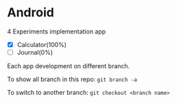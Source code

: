 # Android
4 Experiments implementation
app
-[x]  Calculator(100%)
-[  ]  Journal(0%)

Each app development on different branch. 

To show all branch in this repo:
`git branch -a`

To switch to another branch:
`git checkout <branch name>` 
 
